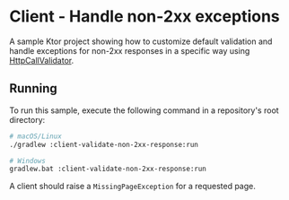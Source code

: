 # Client - Handle non-2xx exceptions

A sample Ktor project showing how to customize default validation and handle exceptions for non-2xx responses in a specific way using [HttpCallValidator](https://ktor.io/docs/response-validation.html).

## Running

To run this sample, execute the following command in a repository's root directory:

```bash
# macOS/Linux
./gradlew :client-validate-non-2xx-response:run

# Windows
gradlew.bat :client-validate-non-2xx-response:run
```

A client should raise a `MissingPageException` for a requested page.

